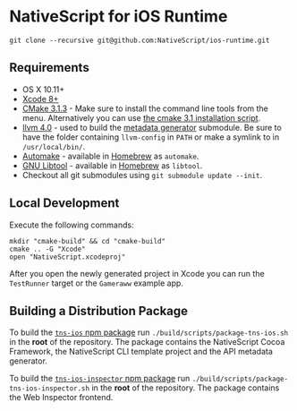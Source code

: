 # NativeScript for iOS Runtime

```shell
git clone --recursive git@github.com:NativeScript/ios-runtime.git
```

## Requirements
 - OS X 10.11+
 - [Xcode 8+](https://developer.apple.com/xcode/)
 - [CMake 3.1.3](https://cmake.org/files/v3.1/cmake-3.1.3-Darwin-x86_64.dmg) - Make sure to install the command line tools from the menu. Alternatively you can use [the cmake 3.1 installation script](https://gist.github.com/hdeshev/d96570189c332bb0bf67b3506dfd9760).
 - [llvm 4.0](http://releases.llvm.org/download.html#4.0.0) - used to build the [metadata generator](https://github.com/NativeScript/ios-metadata-generator) submodule. Be sure to have the folder containing `llvm-config` in `PATH` or make a symlink to in `/usr/local/bin/`.
 - [Automake](https://www.gnu.org/software/automake/) - available in [Homebrew](http://brew.sh) as `automake`.
 - [GNU Libtool](http://www.gnu.org/software/libtool/) - available in [Homebrew](http://brew.sh) as `libtool`.
 - Checkout all git submodules using `git submodule update --init`.

## Local Development
Execute the following commands:
```shell
mkdir "cmake-build" && cd "cmake-build"
cmake .. -G "Xcode"
open "NativeScript.xcodeproj"
```

After you open the newly generated project in Xcode you can run the `TestRunner` target or the `Gameraww` example app.

## Building a Distribution Package
To build the [`tns-ios` npm package](https://www.npmjs.com/package/tns-ios) run `./build/scripts/package-tns-ios.sh` in the **root** of the repository. The package contains the NativeScript Cocoa Framework, the NativeScript CLI template project and the API metadata generator.

To build the [`tns-ios-inspector` npm package](https://www.npmjs.com/package/tns-ios-inspector) run `./build/scripts/package-tns-ios-inspector.sh` in the **root** of the repository. The package contains the Web Inspector frontend.
